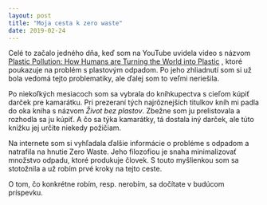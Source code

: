 ```yaml
---
layout: post
title: "Moja cesta k zero waste"
date: 2019-02-24
---
```

Celé to začalo jedného dňa, keď som na YouTube uvidela video s názvom [Plastic Pollution: How Humans are Turning the World into Plastic](https://www.youtube.com/watch?v=RS7IzU2VJIQ) , ktoré poukazuje na problém s plastovým odpadom. Po jeho zhliadnutí som si už bola vedomá tejto problematiky, ale ďalej som to veľmi neriešila. 

Po niekoľkých mesiacoch som sa vybrala do kníhkupectva s cieľom kúpiť darček pre kamarátku. Pri prezeraní tých najrôznejších titulkov kníh mi padla do oka kniha s názvom _Život bez plastov_. Zbežne som ju prelistovala a rozhodla sa ju kúpiť. A čo sa týka kamarátky, tá dostala iný darček, ale túto knižku jej určite niekedy požičiam.

Na internete som si vyhľadala ďalšie informácie o probléme s odpadom a natrafila na hnutie Zero Waste. Jeho filozofiou je snaha minimalizovať množstvo odpadu, ktoré produkuje človek. S touto myšlienkou som sa stotožnila a už robím prvé kroky na tejto ceste. 

O tom, čo konkrétne robím, resp. nerobím, sa dočítate v budúcom príspevku.
